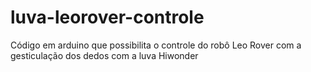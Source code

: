# luva-leorover-controle
Código em arduino que possibilita o controle do robô Leo Rover com a gesticulação dos dedos com a luva Hiwonder
